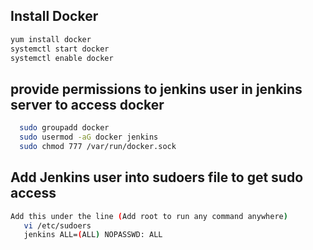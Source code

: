 ## Install Docker
```sh
yum install docker
systemctl start docker
systemctl enable docker
```

## provide permissions to jenkins user in jenkins server to access docker
```sh
  sudo groupadd docker
  sudo usermod -aG docker jenkins
  sudo chmod 777 /var/run/docker.sock
```
## Add Jenkins user into sudoers file to get sudo access
```sh
Add this under the line (Add root to run any command anywhere)
   vi /etc/sudoers
   jenkins ALL=(ALL) NOPASSWD: ALL
```   
